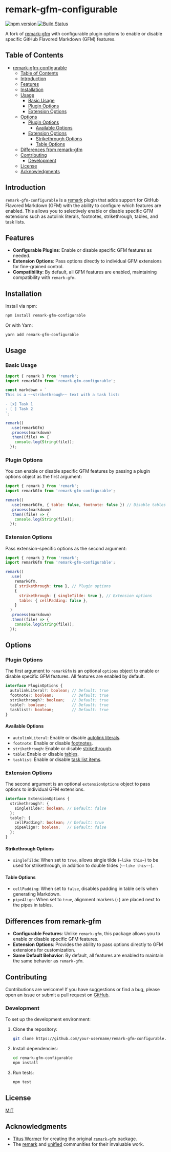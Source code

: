 # remark-gfm-configurable

[![npm version](https://badge.fury.io/js/remark-gfm-configurable.svg)](https://www.npmjs.com/package/remark-gfm-configurable)
[![Build Status](https://github.com/your-username/remark-gfm-configurable/actions/workflows/ci.yml/badge.svg)](https://github.com/your-username/remark-gfm-configurable/actions)

A fork of [remark-gfm](https://github.com/remarkjs/remark-gfm) with configurable plugin options to enable or disable specific GitHub Flavored Markdown (GFM) features.

## Table of Contents

- [remark-gfm-configurable](#remark-gfm-configurable)
  - [Table of Contents](#table-of-contents)
  - [Introduction](#introduction)
  - [Features](#features)
  - [Installation](#installation)
  - [Usage](#usage)
    - [Basic Usage](#basic-usage)
    - [Plugin Options](#plugin-options)
    - [Extension Options](#extension-options)
  - [Options](#options)
    - [Plugin Options](#plugin-options-1)
      - [Available Options](#available-options)
    - [Extension Options](#extension-options-1)
      - [Strikethrough Options](#strikethrough-options)
      - [Table Options](#table-options)
  - [Differences from remark-gfm](#differences-from-remark-gfm)
  - [Contributing](#contributing)
    - [Development](#development)
  - [License](#license)
  - [Acknowledgments](#acknowledgments)

## Introduction

`remark-gfm-configurable` is a [remark](https://github.com/remarkjs/remark) plugin that adds support for GitHub Flavored Markdown (GFM) with the ability to configure which features are enabled. This allows you to selectively enable or disable specific GFM extensions such as autolink literals, footnotes, strikethrough, tables, and task lists.

## Features

- **Configurable Plugins**: Enable or disable specific GFM features as needed.
- **Extension Options**: Pass options directly to individual GFM extensions for fine-grained control.
- **Compatibility**: By default, all GFM features are enabled, maintaining compatibility with `remark-gfm`.

## Installation

Install via npm:

```sh
npm install remark-gfm-configurable
```

Or with Yarn:

```sh
yarn add remark-gfm-configurable
```

## Usage

### Basic Usage

```js
import { remark } from 'remark';
import remarkGfm from 'remark-gfm-configurable';

const markdown = `
This is a ~~strikethrough~~ text with a task list:

- [x] Task 1
- [ ] Task 2
`;

remark()
  .use(remarkGfm)
  .process(markdown)
  .then((file) => {
    console.log(String(file));
  });
```

### Plugin Options

You can enable or disable specific GFM features by passing a plugin options object as the first argument:

```js
import { remark } from 'remark';
import remarkGfm from 'remark-gfm-configurable';

remark()
  .use(remarkGfm, { table: false, footnote: false }) // Disable tables and footnotes
  .process(markdown)
  .then((file) => {
    console.log(String(file));
  });
```

### Extension Options

Pass extension-specific options as the second argument:

```js
import { remark } from 'remark';
import remarkGfm from 'remark-gfm-configurable';

remark()
  .use(
    remarkGfm,
    { strikethrough: true }, // Plugin options
    {
      strikethrough: { singleTilde: true }, // Extension options
      table: { cellPadding: false },
    }
  )
  .process(markdown)
  .then((file) => {
    console.log(String(file));
  });
```

## Options

### Plugin Options

The first argument to `remarkGfm` is an optional `options` object to enable or disable specific GFM features. All features are enabled by default.

```ts
interface PluginOptions {
  autolinkLiteral?: boolean; // Default: true
  footnote?: boolean;        // Default: true
  strikethrough?: boolean;   // Default: true
  table?: boolean;           // Default: true
  tasklist?: boolean;        // Default: true
}
```

#### Available Options

- `autolinkLiteral`: Enable or disable [autolink literals](https://github.github.com/gfm/#autolinks).
- `footnote`: Enable or disable [footnotes](https://github.github.com/gfm/#footnotes).
- `strikethrough`: Enable or disable [strikethrough](https://github.github.com/gfm/#strikethrough-extension-).
- `table`: Enable or disable [tables](https://github.github.com/gfm/#tables-extension-).
- `tasklist`: Enable or disable [task list items](https://github.github.com/gfm/#task-list-items-extension-).

### Extension Options

The second argument is an optional `extensionOptions` object to pass options to individual GFM extensions.

```ts
interface ExtensionOptions {
  strikethrough?: {
    singleTilde?: boolean; // Default: false
  };
  table?: {
    cellPadding?: boolean; // Default: true
    pipeAlign?: boolean;   // Default: false
  };
}
```

#### Strikethrough Options

- `singleTilde`: When set to `true`, allows single tilde (`~like this~`) to be used for strikethrough, in addition to double tildes (`~~like this~~`).

#### Table Options

- `cellPadding`: When set to `false`, disables padding in table cells when generating Markdown.
- `pipeAlign`: When set to `true`, alignment markers (`:`) are placed next to the pipes in tables.

## Differences from remark-gfm

- **Configurable Features**: Unlike `remark-gfm`, this package allows you to enable or disable specific GFM features.
- **Extension Options**: Provides the ability to pass options directly to GFM extensions for customization.
- **Same Default Behavior**: By default, all features are enabled to maintain the same behavior as `remark-gfm`.

## Contributing

Contributions are welcome! If you have suggestions or find a bug, please open an issue or submit a pull request on [GitHub](https://github.com/your-username/remark-gfm-configurable).

### Development

To set up the development environment:

1. Clone the repository:

   ```sh
   git clone https://github.com/your-username/remark-gfm-configurable.git
   ```

2. Install dependencies:

   ```sh
   cd remark-gfm-configurable
   npm install
   ```

3. Run tests:

   ```sh
   npm test
   ```

## License

[MIT](LICENSE)

## Acknowledgments

- [Titus Wormer](https://github.com/wooorm) for creating the original [`remark-gfm`](https://github.com/remarkjs/remark-gfm) package.
- The [remark](https://github.com/remarkjs/remark) and [unified](https://github.com/unifiedjs/unified) communities for their invaluable work.
